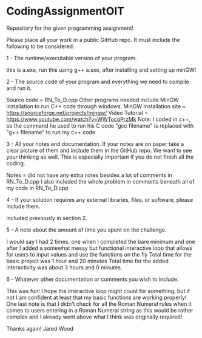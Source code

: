 # CodingAssignmentOIT
Repository for the given programming assignment!

Please place all your work in a public GitHub repo.  It must include the following to be considered:

1 - The runtime/executable version of your program.

this is a.exe, run this using g++ a.exe, after installing and setting up minGW!

2 - The source code of your program and everything we need to compile and run it.
	
Source code = RN_To_D.cpp
Other programs needed include MinGW installation to run C++ code through windows.
MinGW Installation site = https://sourceforge.net/projects/mingw/
Video Tutorial = https://www.youtube.com/watch?v=WWTocqPrzMk 
Note: I coded in c++, so the command he used to run his C code "gcc filename" is replaced with "g++ filename" to run my c++ code

3 - All your notes and documentation. If your notes are on paper take a clear picture of them and include them in the GitHub repo. We want to see your thinking as well. This is especially important if you do not finish all the coding.
	
Notes = did not have any extra notes besides a lot of comments in RN_To_D.cpp
I also included the whole problem in comments beneath all of my code in RN_To_D.cpp

4 - If your solution requires any external libraries, files, or software, please include them.

included previously in section 2.

5 - A note about the amount of time you spent on the challenge.

I would say I had 2 times, one when I completed the bare minimum and one after I added a somewhat messy but functional interactive loop that allows for users to input values and use the functions on the fly
Total time for the basic project was 1 hour and 20 minutes
Total time for the added interactivity was about 3 hours and 0 minutes.

6 - Whatever other documentation or comments you wish to include.

This was fun! 
I hope the interactive loop might count for something, but if not I am confident at least that my basic functions are working properly!
One last note is that I didn't check for all the Roman Numeral rules when it comes to users entering in a Roman Numeral string as this would be rather complex and I already went above what I think was originally required!

Thanks again!
Jared Wood

